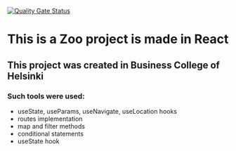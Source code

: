 [![Quality Gate Status](https://sonarcloud.io/api/project_badges/measure?project=AlonaCh_zooProject&metric=alert_status)](https://sonarcloud.io/summary/new_code?id=AlonaCh_zooProject)

# This is a Zoo project is made in React

## This project was created in Business College of Helsinki

### Such tools were used:

- useState, useParams, useNavigate, useLocation hooks
- routes implementation
- map and filter methods
- conditional statements
- useState hook
